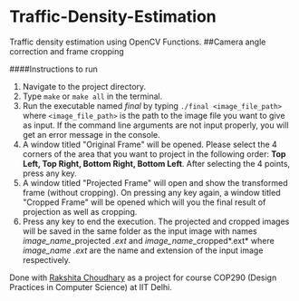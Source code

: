 # Traffic-Density-Estimation
Traffic density estimation using OpenCV Functions.
##Camera angle correction and frame cropping

####Instructions to run

1. Navigate to the project directory.
2. Type `make` or `make all` in the terminal.
3. Run the executable named *final*  by typing `./final <image_file_path>` where `<image_file_path>` is the path to the image file you want to give as input. If the command line arguments are not input properly, you will get an error message in the console.
4. A window titled "Original Frame" will be opened. Please select the 4 corners of the area that you want to project in the following order: **Top Left, Top Right, Bottom Right, Bottom Left**. After selecting the 4 points, press any key. 
5. A window titled "Projected Frame" will open and show the transformed frame (without cropping). On pressing any key again, a window titled "Cropped Frame" will be opened which will you the final result of projection as well as cropping. 
6. Press any key to end the execution. The projected and cropped images will be saved in the same folder as the input image with names *image_name*_projected *.ext* and *image_name*_cropped*.ext* where *image_name*  *.ext* are the name and extension of the input image respectively.


Done with [Rakshita Choudhary](https://github.com/rakshitachoudhary) as a project for course COP290 (Design Practices in Computer Science) at IIT Delhi. 